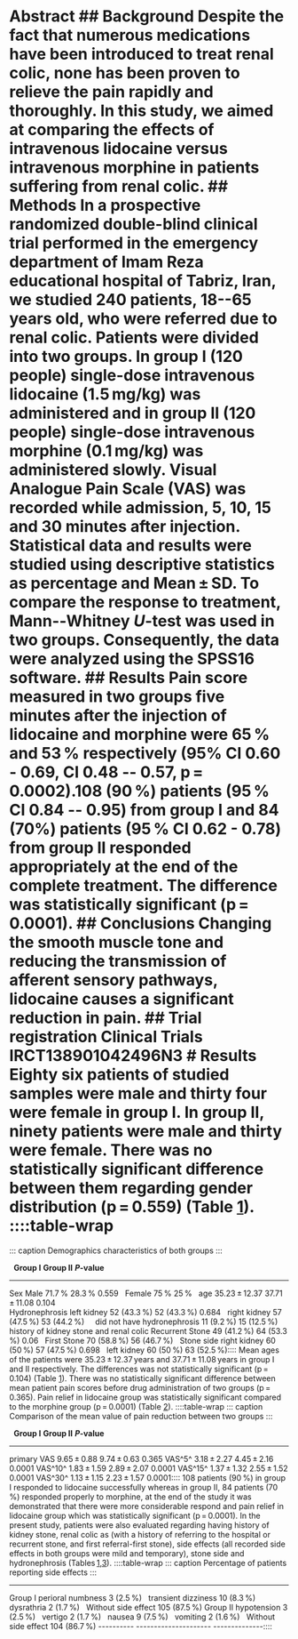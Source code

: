 # Abstract ## Background Despite the fact that numerous medications have been introduced to treat renal colic, none has been proven to relieve the pain rapidly and thoroughly. In this study, we aimed at comparing the effects of intravenous lidocaine versus intravenous morphine in patients suffering from renal colic. ## Methods In a prospective randomized double-blind clinical trial performed in the emergency department of Imam Reza educational hospital of Tabriz, Iran, we studied 240 patients, 18--65 years old, who were referred due to renal colic. Patients were divided into two groups. In group I (120 people) single-dose intravenous lidocaine (1.5 mg/kg) was administered and in group II (120 people) single-dose intravenous morphine (0.1 mg/kg) was administered slowly. Visual Analogue Pain Scale (VAS) was recorded while admission, 5, 10, 15 and 30 minutes after injection. Statistical data and results were studied using descriptive statistics as percentage and Mean ± SD. To compare the response to treatment, Mann--Whitney *U*-test was used in two groups. Consequently, the data were analyzed using the SPSS16 software. ## Results Pain score measured in two groups five minutes after the injection of lidocaine and morphine were 65 % and 53 % respectively (95% CI 0.60 - 0.69, CI 0.48 -- 0.57, p = 0.0002).108 (90 %) patients (95 % CI 0.84 -- 0.95) from group I and 84 (70%) patients (95 % CI 0.62 - 0.78) from group II responded appropriately at the end of the complete treatment. The difference was statistically significant (p = 0.0001). ## Conclusions Changing the smooth muscle tone and reducing the transmission of afferent sensory pathways, lidocaine causes a significant reduction in pain. ## Trial registration Clinical Trials IRCT138901042496N3 # Results Eighty six patients of studied samples were male and thirty four were female in group I. In group II, ninety patients were male and thirty were female. There was no statistically significant difference between them regarding gender distribution (p = 0.559) (Table [1](#)). ::::table-wrap
::: caption
Demographics characteristics of both groups
:::

                                            **Group I**                   **Group II**    ***P*-value**   
  ----------------------------------------- ----------------------------- --------------- --------------- -------
  Sex                                       Male                          71.7 %          28.3 %          0.559
                                            Female                        75 %            25 %             
  age                                       35.23 ± 12.37                 37.71 ± 11.08   0.104           
  Hydronephrosis                            left kidney                   52 (43.3 %)     52 (43.3 %)     0.684
                                            right kidney                  57 (47.5 %)     53 (44.2 %)      
                                            did not have hydronephrosis   11 (9.2 %)      15 (12.5 %)      
  history of kidney stone and renal colic   Recurrent Stone               49 (41.2 %)     64 (53.3 %)     0.06
                                            First Stone                   70 (58.8 %)     56 (46.7 %)      
  Stone side                                right kidney                  60 (50 %)       57 (47.5 %)     0.698
                                            left kidney                   60 (50 %)       63 (52.5 %):::: Mean ages of the patients were 35.23 ± 12.37 years and 37.71 ± 11.08 years in group I and II respectively. The differences was not statistically significant (p = 0.104) (Table [1](#)). There was no statistically significant difference between mean patient pain scores before drug administration of two groups (p = 0.365). Pain relief in lidocaine group was statistically significant compared to the morphine group (p = 0.0001) (Table [2](#)). ::::table-wrap
::: caption
Comparison of the mean value of pain reduction between two groups
:::

                **Group I**   **Group II**   ***P*-value**
  ------------- ------------- -------------- ---------------
  primary VAS   9.65 ± 0.88   9.74 ± 0.63    0.365
  VAS^5^        3.18 ± 2.27   4.45 ± 2.16    0.0001
  VAS^10^       1.83 ± 1.59   2.89 ± 2.07    0.0001
  VAS^15^       1.37 ± 1.32   2.55 ± 1.52    0.0001
  VAS^30^       1.13 ± 1.15   2.23 ± 1.57    0.0001:::: 108 patients (90 %) in group I responded to lidocaine successfully whereas in group II, 84 patients (70 %) responded properly to morphine, at the end of the study it was demonstrated that there were more considerable respond and pain relief in lidocaine group which was statistically significant (p = 0.0001). In the present study, patients were also evaluated regarding having history of kidney stone, renal colic as (with a history of referring to the hospital or recurrent stone, and first referral-first stone), side effects (all recorded side effects in both groups were mild and temporary), stone side and hydronephrosis (Tables [1](#),[3](#)). ::::table-wrap
::: caption
Percentage of patients reporting side effects
:::

  ---------- --------------------- --------------
  Group I    perioral numbness     3 (2.5 %)
             transient dizziness   10 (8.3 %)
             dysrathria            2 (1.7 %)
             Without side effect   105 (87.5 %)
  Group II   hypotension           3 (2.5 %)
             vertigo               2 (1.7 %)
             nausea                9 (7.5 %)
             vomiting              2 (1.6 %)
             Without side effect   104 (86.7 %)
  ---------- --------------------- --------------:::: 